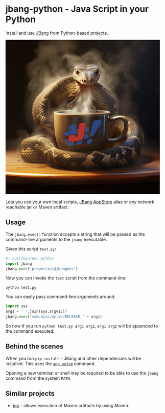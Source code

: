 # jbang-python - Java Script in your Python

Install and use [JBang](https://www.jbang.dev) from Python-based projects.

![](https://github.com/jbangdev/jbang-python/blob/main/python_jbang.png?raw=true)

Lets you use your own local scripts, [JBang AppStore](https://jbang.dev/appstore) alias or any network reachable jar or Maven artifact.

## Usage
The `jbang.exec()` function accepts a string that will be passed as the command-line arguments to the `jbang` executable.

Given this script `test.py`:

```python
#! /usr/bin/env python
import jbang
jbang.exec('properties@jbangdev')
```

Now you can invoke the `test` script from the command-line:

```
python test.py
```

You can easily pass command-line arguments around:

```python
import sys
args = ' '.join(sys.argv1:])
jbang.exec('com.myco.mylib:RELEASE ' + args)
```

So now if you run `python test.py arg1 arg2`, `arg1 arg2` will be appended to the command executed.

## Behind the scenes

When you run `pip install` - JBang and other dependencies will be installed. This uses the [`app setup`](https://www.jbang.dev/documentation/guide/latest/installation.html#using-jbang) command.

Opening a new terminal or shell may be required to be able to use the `jbang` command from the system `PATH`.

## Similar projects

* [jgo](https://pypi.org/project/jgo/) - allows execution of Maven artifacts by using Maven.

